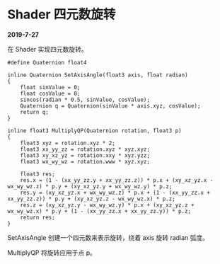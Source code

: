 # Shader 四元数旋转

**2019-7-27**

在 Shader 实现四元数旋转。

	#define Quaternion float4
	
	inline Quaternion SetAxisAngle(float3 axis, float radian)
	{
		float sinValue = 0;
		float cosValue = 0;
		sincos(radian * 0.5, sinValue, cosValue);
		Quaternion q = Quaternion(sinValue * axis.xyz, cosValue);
		return q;
	}
	
	inline float3 MultiplyQP(Quaternion rotation, float3 p)
	{
		float3 xyz = rotation.xyz * 2;
		float3 xx_yy_zz = rotation.xyz * xyz.xyz;
		float3 xy_xz_yz = rotation.xxy * xyz.yzz;
		float3 wx_wy_wz = rotation.www * xyz.xyz;

		float3 res;
		res.x = (1 - (xx_yy_zz.y + xx_yy_zz.z)) * p.x + (xy_xz_yz.x - wx_wy_wz.z) * p.y + (xy_xz_yz.y + wx_wy_wz.y) * p.z;
		res.y = (xy_xz_yz.x + wx_wy_wz.z) * p.x + (1 - (xx_yy_zz.x + xx_yy_zz.z)) * p.y + (xy_xz_yz.z - wx_wy_wz.x) * p.z;
		res.z = (xy_xz_yz.y - wx_wy_wz.y) * p.x + (xy_xz_yz.z + wx_wy_wz.x) * p.y + (1 - (xx_yy_zz.x + xx_yy_zz.y)) * p.z;
		return res;
	}
	
SetAxisAngle 创建一个四元数来表示旋转，绕着 axis 旋转 radian 弧度。

MultiplyQP 将旋转应用于点 p。